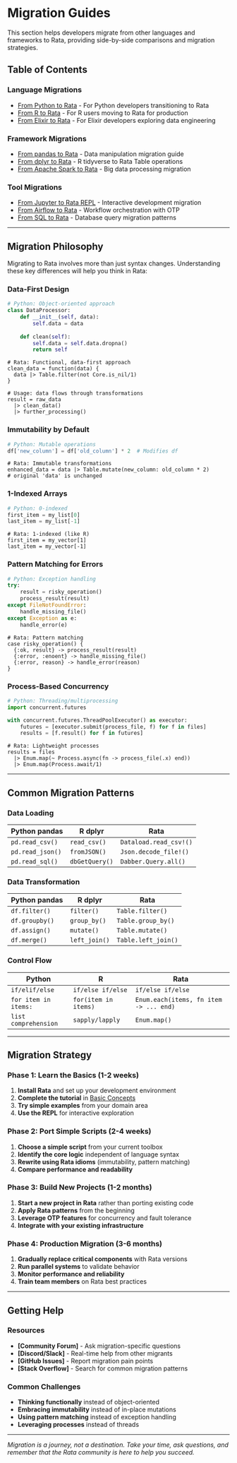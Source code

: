 # Migration Guides

This section helps developers migrate from other languages and frameworks to Rata, providing side-by-side comparisons and migration strategies.

## Table of Contents

### Language Migrations
- [From Python to Rata](from-python.md) - For Python developers transitioning to Rata
- [From R to Rata](from-r.md) - For R users moving to Rata for production
- [From Elixir to Rata](from-elixir.md) - For Elixir developers exploring data engineering

### Framework Migrations
- [From pandas to Rata](from-pandas.md) - Data manipulation migration guide
- [From dplyr to Rata](from-dplyr.md) - R tidyverse to Rata Table operations
- [From Apache Spark to Rata](from-spark.md) - Big data processing migration

### Tool Migrations
- [From Jupyter to Rata REPL](from-jupyter.md) - Interactive development migration
- [From Airflow to Rata](from-airflow.md) - Workflow orchestration with OTP
- [From SQL to Rata](from-sql.md) - Database query migration patterns

---

## Migration Philosophy

Migrating to Rata involves more than just syntax changes. Understanding these key differences will help you think in Rata:

### Data-First Design
```python
# Python: Object-oriented approach
class DataProcessor:
    def __init__(self, data):
        self.data = data
    
    def clean(self):
        self.data = self.data.dropna()
        return self
```

```rata
# Rata: Functional, data-first approach
clean_data = function(data) {
  data |> Table.filter(not Core.is_nil/1)
}

# Usage: data flows through transformations
result = raw_data
  |> clean_data()
  |> further_processing()
```

### Immutability by Default
```python
# Python: Mutable operations
df['new_column'] = df['old_column'] * 2  # Modifies df
```

```rata
# Rata: Immutable transformations  
enhanced_data = data |> Table.mutate(new_column: old_column * 2)
# original 'data' is unchanged
```

### 1-Indexed Arrays
```python
# Python: 0-indexed
first_item = my_list[0]
last_item = my_list[-1]
```

```rata
# Rata: 1-indexed (like R)
first_item = my_vector[1]
last_item = my_vector[-1]
```

### Pattern Matching for Errors
```python
# Python: Exception handling
try:
    result = risky_operation()
    process_result(result)
except FileNotFoundError:
    handle_missing_file()
except Exception as e:
    handle_error(e)
```

```rata
# Rata: Pattern matching
case risky_operation() {
  {:ok, result} -> process_result(result)
  {:error, :enoent} -> handle_missing_file()
  {:error, reason} -> handle_error(reason)
}
```

### Process-Based Concurrency
```python
# Python: Threading/multiprocessing
import concurrent.futures

with concurrent.futures.ThreadPoolExecutor() as executor:
    futures = [executor.submit(process_file, f) for f in files]
    results = [f.result() for f in futures]
```

```rata
# Rata: Lightweight processes
results = files
  |> Enum.map(~ Process.async(fn -> process_file(.x) end))
  |> Enum.map(Process.await/1)
```

---

## Common Migration Patterns

### Data Loading
| Python pandas | R dplyr | Rata |
|---------------|---------|------|
| `pd.read_csv()` | `read_csv()` | `Dataload.read_csv!()` |
| `pd.read_json()` | `fromJSON()` | `Json.decode_file!()` |
| `pd.read_sql()` | `dbGetQuery()` | `Dabber.Query.all()` |

### Data Transformation
| Python pandas | R dplyr | Rata |
|---------------|---------|------|
| `df.filter()` | `filter()` | `Table.filter()` |
| `df.groupby()` | `group_by()` | `Table.group_by()` |
| `df.assign()` | `mutate()` | `Table.mutate()` |
| `df.merge()` | `left_join()` | `Table.left_join()` |

### Control Flow
| Python | R | Rata |
|--------|---|------|
| `if/elif/else` | `if/else if/else` | `if/else if/else` |
| `for item in items:` | `for(item in items)` | `Enum.each(items, fn item -> ... end)` |
| `list comprehension` | `sapply/lapply` | `Enum.map()` |

---

## Migration Strategy

### Phase 1: Learn the Basics (1-2 weeks)
1. **Install Rata** and set up your development environment
2. **Complete the tutorial** in [Basic Concepts](../basic-concepts.md)
3. **Try simple examples** from your domain area
4. **Use the REPL** for interactive exploration

### Phase 2: Port Simple Scripts (2-4 weeks)
1. **Choose a simple script** from your current toolbox
2. **Identify the core logic** independent of language syntax
3. **Rewrite using Rata idioms** (immutability, pattern matching)
4. **Compare performance and readability**

### Phase 3: Build New Projects (1-2 months)
1. **Start a new project in Rata** rather than porting existing code
2. **Apply Rata patterns** from the beginning
3. **Leverage OTP features** for concurrency and fault tolerance
4. **Integrate with your existing infrastructure**

### Phase 4: Production Migration (3-6 months)
1. **Gradually replace critical components** with Rata versions
2. **Run parallel systems** to validate behavior
3. **Monitor performance and reliability**
4. **Train team members** on Rata best practices

---

## Getting Help

### Resources
- **[Community Forum]** - Ask migration-specific questions
- **[Discord/Slack]** - Real-time help from other migrants
- **[GitHub Issues]** - Report migration pain points
- **[Stack Overflow]** - Search for common migration patterns

### Common Challenges
- **Thinking functionally** instead of object-oriented
- **Embracing immutability** instead of in-place mutations
- **Using pattern matching** instead of exception handling
- **Leveraging processes** instead of threads

---

*Migration is a journey, not a destination. Take your time, ask questions, and remember that the Rata community is here to help you succeed.*